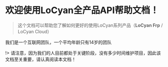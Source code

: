 # 欢迎使用LoCyan全产品API帮助文档！

> 这个文档可以帮助您了解如何更好的使用LoCyan系列产品（**LoCyan Frp** / LoCyan Cloud）

我们是一个互联网团队，一个平均年龄只有14岁的团队

!> 请注意，因为我们的人目前都处于关键阶段，没有多少时间维护项目，因此该文档至关重要，请认真阅读本文档！
